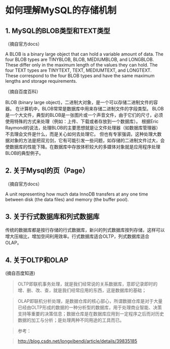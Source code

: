 # 如何理解MySQL的存储机制

## 1. MySQL的BLOB类型和TEXT类型

（摘自官方docs）
>
A BLOB is a binary large object that can hold a variable amount of data. The four BLOB types are TINYBLOB, BLOB, MEDIUMBLOB, and LONGBLOB. These differ only in the maximum length of the values they can hold. The four TEXT types are TINYTEXT, TEXT, MEDIUMTEXT, and LONGTEXT. These correspond to the four BLOB types and have the same maximum lengths and storage requirements. 

（摘自百度百科）
>
BLOB (binary large object)，二进制大对象，是一个可以存储二进制文件的容器。
在计算机中，BLOB常常是数据库中用来存储二进制文件的字段类型。
BLOB是一个大文件，典型的BLOB是一张图片或一个声音文件，由于它们的尺寸，必须使用特殊的方式来处理（例如：上传、下载或者存放到一个数据库）。
根据Eric Raymond的说法，处理BLOB的主要思想就是让文件处理器（如数据库管理器）不去理会文件是什么，而是关心如何去处理它。
但也有专家强调，这种处理大数据对象的方法是把双刃剑，它有可能引发一些问题，如存储的二进制文件过大，会使数据库的性能下降。在数据库中存放体积较大的多媒体对象就是应用程序处理BLOB的典型例子。

## 2. 关于Mysql的页（Page）
（摘自官方docs）
>
A unit representing how much data InnoDB transfers at any one time between disk (the data files) and memory (the buffer pool). 

## 3. 关于行式数据库和列式数据库
传统的数据库都是按行存储的行式数据库，新兴的列式数据库按列存储，这样可以增大压缩比，增加空间利用效率。行式数据库适合OLTP，列式数据库适合OLAP。

## 4. 关于OLTP和OLAP
(摘自百度知道)
>OLTP即联机事务处理，就是我们经常说的关系数据库，意即记录即时的增、删、改、查，就是我们经常应用的东西，这是数据库的基础；

>OLAP即联机分析处理，是数据仓库的核心部心，所谓数据仓库是对于大量已经由OLTP形成的数据的一种分析型的数据库，用于处理商业智能、决策支持等重要的决策信息；数据仓库是在数据库应用到一定程序之后而对历史数据的加工与分析；是处理两种不同用途的工具而已。



> 参考：

> http://blog.csdn.net/longxibendi/article/details/39835185



